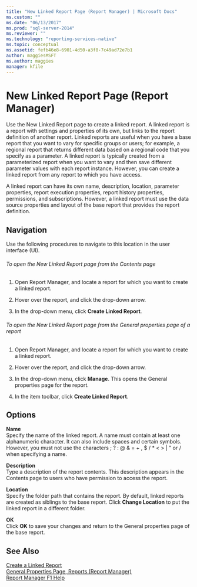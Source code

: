 ```yaml
---
title: "New Linked Report Page (Report Manager) | Microsoft Docs"
ms.custom: ""
ms.date: "06/13/2017"
ms.prod: "sql-server-2014"
ms.reviewer: ""
ms.technology: "reporting-services-native"
ms.topic: conceptual
ms.assetid: fefb46e8-6901-4d50-a3f8-7c49ad72e7b1
author: maggiesMSFT
ms.author: maggies
manager: kfile
---
```

# New Linked Report Page (Report Manager)
  Use the New Linked Report page to create a linked report. A linked report is a report with settings and properties of its own, but links to the report definition of another report. Linked reports are useful when you have a base report that you want to vary for specific groups or users; for example, a regional report that returns different data based on a regional code that you specify as a parameter. A linked report is typically created from a parameterized report when you want to vary and then save different parameter values with each report instance. However, you can create a linked report from any report to which you have access.  
  
 A linked report can have its own name, description, location, parameter properties, report execution properties, report history properties, permissions, and subscriptions. However, a linked report must use the data source properties and layout of the base report that provides the report definition.  
  
## Navigation  
 Use the following procedures to navigate to this location in the user interface (UI).  
  
###### To open the New Linked Report page from the Contents page  
  
1.  Open Report Manager, and locate a report for which you want to create a linked report.  
  
2.  Hover over the report, and click the drop-down arrow.  
  
3.  In the drop-down menu, click **Create Linked Report**.  
  
###### To open the New Linked Report page from the General properties page of a report  
  
1.  Open Report Manager, and locate a report for which you want to create a linked report.  
  
2.  Hover over the report, and click the drop-down arrow.  
  
3.  In the drop-down menu, click **Manage**. This opens the General properties page for the report.  
  
4.  In the item toolbar, click **Create Linked Report**.  
  
## Options  
 **Name**  
 Specify the name of the linked report. A name must contain at least one alphanumeric character. It can also include spaces and certain symbols. However, you must not use the characters ; ? : \@ & = + , $ / * \< > | " or / when specifying a name.  
  
 **Description**  
 Type a description of the report contents. This description appears in the Contents page to users who have permission to access the report.  
  
 **Location**  
 Specify the folder path that contains the report. By default, linked reports are created as siblings to the base report. Click **Change Location** to put the linked report in a different folder.  
  
 **OK**  
 Click **OK** to save your changes and return to the General properties page of the base report.  
  
## See Also  
 [Create a Linked Report](reports/create-a-linked-report.md)   
 [General Properties Page, Reports &#40;Report Manager&#41;](../../2014/reporting-services/general-properties-page-reports-report-manager.md)   
 [Report Manager F1 Help](../../2014/reporting-services/report-manager-f1-help.md)  
  
  
